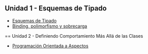 Unidad 1 - Esquemas de Tipado
-----------------------------

-   [Esquemas de Tipado](esquemas-de-tipado.md)
-   [Binding, polimorfismo y sobrecarga](binding--polimorfismo-y-sobrecarga.md)

== Unidad 2 - Definiendo Comportamiento Más Allá de las Clases

-   [Programación Orientada a Aspectos](programacion-orientada-a-aspectos.md)

